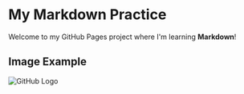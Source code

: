 # My Markdown Practice

Welcome to my GitHub Pages project where I'm learning **Markdown**!

## Image Example
![GitHub Logo](https://github.githubassets.com/images/modules/logos_page/GitHub-Mark.png)

